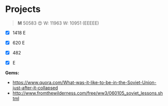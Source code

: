 Projects
========



>**M** 50583 :heart_eyes:
>W: 11963
>W: 10951 (EEEEE)

- [x] 1418 E
- [x] 620  E
- [x] 482  
- [x] E


**Gems:**

-  https://www.quora.com/What-was-it-like-to-be-in-the-Soviet-Union-just-after-it-collapsed
-  http://www.fromthewilderness.com/free/ww3/060105_soviet_lessons.shtml
